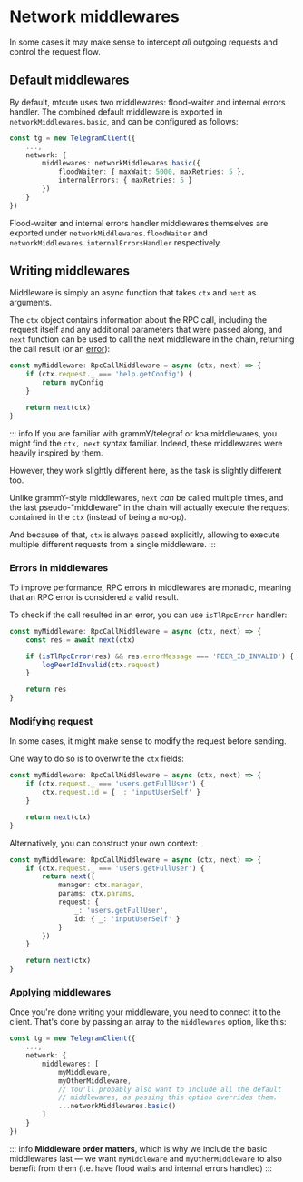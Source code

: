 # Network middlewares <Tag text="v0.16.0+" />

In some cases it may make sense to intercept *all* outgoing requests and control the request flow.

## Default middlewares

By default, mtcute uses two middlewares: flood-waiter and internal errors handler.
The combined default middleware is exported in `networkMiddlewares.basic`, and can be configured as follows:

```ts
const tg = new TelegramClient({
    ...,
    network: {
        middlewares: networkMiddlewares.basic({
            floodWaiter: { maxWait: 5000, maxRetries: 5 },
            internalErrors: { maxRetries: 5 }
        })
    }
})
```

Flood-waiter and internal errors handler middlewares themselves are exported under
`networkMiddlewares.floodWaiter` and `networkMiddlewares.internalErrorsHandler` respectively.

## Writing middlewares

Middleware is simply an async function that takes `ctx` and `next` as arguments.

The `ctx` object contains information about the RPC call, including the request itself and 
any additional parameters that were passed along, and `next` function can be used to call the 
next middleware in the chain, returning the call result (or an [error](#errors-in-middlewares)):

```ts
const myMiddleware: RpcCallMiddleware = async (ctx, next) => {
    if (ctx.request._ === 'help.getConfig') {
        return myConfig
    }

    return next(ctx)
}
```

::: info
If you are familiar with grammY/telegraf or koa middlewares, 
you might find the `ctx, next` syntax familiar. 
Indeed, these middlewares were heavily inspired by them.

However, they work slightly different here, as the task is slightly different too.

Unlike grammY-style middlewares, `next` *can* be called multiple times,
and the last pseudo-"middleware" in the chain will actually execute 
the request contained in the `ctx` (instead of being a no-op).

And because of that, `ctx` is always passed explicitly, 
allowing to execute multiple different requests from a single middleware.
:::

### Errors in middlewares

To improve performance, RPC errors in middlewares are monadic, meaning that an RPC error is
considered a valid result.

To check if the call resulted in an error, you can use `isTlRpcError` handler:

```ts
const myMiddleware: RpcCallMiddleware = async (ctx, next) => {
    const res = await next(ctx)

    if (isTlRpcError(res) && res.errorMessage === 'PEER_ID_INVALID') {
        logPeerIdInvalid(ctx.request)
    }

    return res
}
```

### Modifying request

In some cases, it might make sense to modify the request before sending.

One way to do so is to overwrite the `ctx` fields:

```ts
const myMiddleware: RpcCallMiddleware = async (ctx, next) => {
    if (ctx.request._ === 'users.getFullUser') {
        ctx.request.id = { _: 'inputUserSelf' }
    }

    return next(ctx)
}
```

Alternatively, you can construct your own context:

```ts
const myMiddleware: RpcCallMiddleware = async (ctx, next) => {
    if (ctx.request._ === 'users.getFullUser') {
        return next({
            manager: ctx.manager,
            params: ctx.params,
            request: {
                _: 'users.getFullUser',
                id: { _: 'inputUserSelf' }
            }
        })
    }

    return next(ctx)
}
```

### Applying middlewares

Once you're done writing your middleware, you need to connect it to the client.
That's done by passing an array to the `middlewares` option, like this:

```ts
const tg = new TelegramClient({
    ...,
    network: {
        middlewares: [
            myMiddleware,
            myOtherMiddleware,
            // You'll probably also want to include all the default 
            // middlewares, as passing this option overrides them.
            ...networkMiddlewares.basic()
        ]
    }
})
```

::: info
**Middleware order matters**, which is why we include the basic middlewares last —
we want `myMiddleware` and `myOtherMiddleware` to also benefit from them
(i.e. have flood waits and internal errors handled)
:::